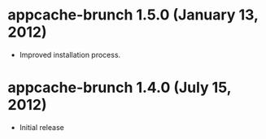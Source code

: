 # appcache-brunch 1.5.0 (January 13, 2012)
* Improved installation process.

# appcache-brunch 1.4.0 (July 15, 2012)
* Initial release
